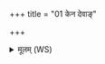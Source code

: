 +++
title = "01 केन देवाङ्"

+++
<details><summary>मूलम् (WS)</summary>

केन देवाङ् अनु क्षियति केन दैवरजनयद्विशः ।  
केनेदमन्यन्नक्षत्रं केन सत् क्षत्रमुच्यते ॥ १ ॥
</details>